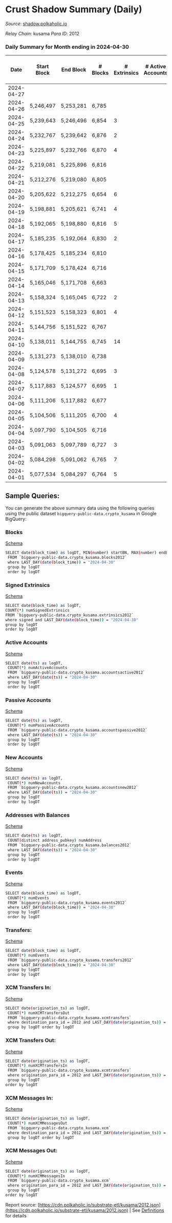 # Crust Shadow Summary (Daily)

_Source_: [shadow.polkaholic.io](https://shadow.polkaholic.io)

*Relay Chain*: kusama
*Para ID*: 2012



### Daily Summary for Month ending in 2024-04-30


| Date    | Start Block | End Block | # Blocks | # Extrinsics | # Active Accounts | # Passive Accounts | # New Accounts | # Addresses | # Events  | # Transfers ($USD) | # XCM Transfers In ($USD) | # XCM Transfers Out ($USD) | # XCM In | # XCM Out | Issues |
|---------|-------------|-----------|----------|--------------|-------------------|--------------------|----------------|-------------|-----------|--------------------|---------------------------|----------------------------|----------|-----------|--------|
| 2024-04-27 |  |  |  |  |  |  |  |  |  |   |   |   |  |  |  |
| 2024-04-26 | 5,246,497 | 5,253,281 | 6,785 |  |  |  |  | 3,268 | 13,572 |   |   |   |  |  |  |
| 2024-04-25 | 5,239,643 | 5,246,496 | 6,854 | 3 |  |  |  | 3,268 | 13,738 | 3 ($418.47) |   |   |  |  |  |
| 2024-04-24 | 5,232,767 | 5,239,642 | 6,876 | 2 |  |  |  |  | 13,773 | 2 ($30.82) |   |   |  |  |  |
| 2024-04-23 | 5,225,897 | 5,232,766 | 6,870 | 4 |  |  |  |  | 13,783 | 4 ($928.45) |   |   |  |  |  |
| 2024-04-22 | 5,219,081 | 5,225,896 | 6,816 |  |  |  |  |  | 13,634 |   |   |   |  |  |  |
| 2024-04-21 | 5,212,276 | 5,219,080 | 6,805 |  |  |  |  | 3,269 | 13,612 |   |   |   |  |  |  |
| 2024-04-20 | 5,205,622 | 5,212,275 | 6,654 | 6 |  |  |  | 3,269 | 13,365 | 6 ($3,894.39) |   |   |  |  |  |
| 2024-04-19 | 5,198,881 | 5,205,621 | 6,741 | 4 |  |  |  | 3,269 | 13,524 | 4 ($877.96) |   |   |  |  |  |
| 2024-04-18 | 5,192,065 | 5,198,880 | 6,816 | 5 |  |  |  | 3,269 | 13,683 | 5 ($450.12) |   |   |  |  |  |
| 2024-04-17 | 5,185,235 | 5,192,064 | 6,830 | 2 |  |  |  | 3,269 | 13,681 | 2 ($395.88) |   |   |  |  |  |
| 2024-04-16 | 5,178,425 | 5,185,234 | 6,810 |  |  |  |  | 3,269 | 13,634 |   |   |   |  |  |  |
| 2024-04-15 | 5,171,709 | 5,178,424 | 6,716 |  |  |  |  | 3,268 | 13,434 |   |   |   |  |  |  |
| 2024-04-14 | 5,165,046 | 5,171,708 | 6,663 |  |  |  |  | 3,268 | 13,328 |   |   |   |  |  |  |
| 2024-04-13 | 5,158,324 | 5,165,045 | 6,722 | 2 |  |  |  | 3,268 | 13,462 | 2 ($425.54) |   |   |  |  |  |
| 2024-04-12 | 5,151,523 | 5,158,323 | 6,801 | 4 |  |  |  | 3,268 | 13,642 | 4 ($338.96) |   |   |  |  |  |
| 2024-04-11 | 5,144,756 | 5,151,522 | 6,767 |  |  |  |  | 3,268 | 13,535 |   |   |   |  |  |  |
| 2024-04-10 | 5,138,011 | 5,144,755 | 6,745 | 14 |  |  |  | 3,268 | 13,615 | 14 ($926.80) |   |   |  |  |  |
| 2024-04-09 | 5,131,273 | 5,138,010 | 6,738 |  |  |  |  | 3,268 | 13,478 |   |   |   |  |  |  |
| 2024-04-08 | 5,124,578 | 5,131,272 | 6,695 | 3 |  |  |  | 3,268 | 13,416 | 3 ($718.42) |   |   |  |  |  |
| 2024-04-07 | 5,117,883 | 5,124,577 | 6,695 | 1 |  |  |  | 3,268 | 13,401 | 1 ($0.17) |   |   |  |  |  |
| 2024-04-06 | 5,111,206 | 5,117,882 | 6,677 |  |  |  |  | 3,268 | 13,356 |   |   |   |  |  |  |
| 2024-04-05 | 5,104,506 | 5,111,205 | 6,700 | 4 |  |  |  | 3,268 | 13,437 | 3 ($132.50) |   |   |  |  |  |
| 2024-04-04 | 5,097,790 | 5,104,505 | 6,716 |  |  |  |  | 3,268 | 13,433 |   |   |   |  |  |  |
| 2024-04-03 | 5,091,063 | 5,097,789 | 6,727 | 3 |  |  |  | 3,268 | 13,485 | 3 ($391.81) |   |   |  |  |  |
| 2024-04-02 | 5,084,298 | 5,091,062 | 6,765 | 7 |  |  |  | 3,268 | 13,599 | 7 ($1,004.33) |   |   |  |  |  |
| 2024-04-01 | 5,077,534 | 5,084,297 | 6,764 | 5 |  |  |  | 3,268 | 13,575 | 5 ($1,596.00) |   |   |  |  |  |

## Sample Queries:
You can generate the above summary data using the following queries using the public dataset `bigquery-public-data.crypto_kusama` in Google BigQuery:


### Blocks 

[Schema](https://github.com/colorfulnotion/substrate-etl/blob/main/schema/blocks.json)

```bash
SELECT date(block_time) as logDT, MIN(number) startBN, MAX(number) endBN, COUNT(*) numBlocks 
 FROM `bigquery-public-data.crypto_kusama.blocks2012`  
 where LAST_DAY(date(block_time)) = "2024-04-30" 
 group by logDT 
 order by logDT
```

### Signed Extrinsics 

[Schema](https://github.com/colorfulnotion/substrate-etl/blob/main/schema/extrinsics.json)

```bash
SELECT date(block_time) as logDT, 
COUNT(*) numSignedExtrinsics 
FROM `bigquery-public-data.crypto_kusama.extrinsics2012`  
where signed and LAST_DAY(date(block_time)) = "2024-04-30" 
group by logDT 
order by logDT
```

### Active Accounts 

[Schema](https://github.com/colorfulnotion/substrate-etl/blob/main/schema/accountsactive.json)

```bash
SELECT date(ts) as logDT, 
 COUNT(*) numActiveAccounts 
 FROM `bigquery-public-data.crypto_kusama.accountsactive2012` 
 where LAST_DAY(date(ts)) = "2024-04-30" 
 group by logDT 
 order by logDT
```

### Passive Accounts 

[Schema](https://github.com/colorfulnotion/substrate-etl/blob/main/schema/accountspassive.json)

```bash
SELECT date(ts) as logDT, 
 COUNT(*) numPassiveAccounts 
 FROM `bigquery-public-data.crypto_kusama.accountspassive2012` 
 where LAST_DAY(date(ts)) = "2024-04-30" 
 group by logDT 
 order by logDT
```

### New Accounts 

[Schema](https://github.com/colorfulnotion/substrate-etl/blob/main/schema/accountsnew.json)

```bash
SELECT date(ts) as logDT, 
 COUNT(*) numNewAccounts 
 FROM `bigquery-public-data.crypto_kusama.accountsnew2012` 
 where LAST_DAY(date(ts)) = "2024-04-30" 
 group by logDT
 order by logDT
```

### Addresses with Balances 

[Schema](https://github.com/colorfulnotion/substrate-etl/blob/main/schema/balances.json)

```bash
SELECT date(ts) as logDT,
 COUNT(distinct address_pubkey) numAddress 
 FROM `bigquery-public-data.crypto_kusama.balances2012` 
 where LAST_DAY(date(ts)) = "2024-04-30" 
 group by logDT 
 order by logDT
```

### Events 

[Schema](https://github.com/colorfulnotion/substrate-etl/blob/main/schema/events.json)

```bash
SELECT date(block_time) as logDT, 
 COUNT(*) numEvents 
 FROM `bigquery-public-data.crypto_kusama.events2012` 
 where LAST_DAY(date(block_time)) = "2024-04-30" 
 group by logDT 
 order by logDT
```

### Transfers:

[Schema](https://github.com/colorfulnotion/substrate-etl/blob/main/schema/transfers.json)

```bash
SELECT date(block_time) as logDT, 
 COUNT(*) numEvents 
 FROM `bigquery-public-data.crypto_kusama.transfers2012` 
 where LAST_DAY(date(block_time)) = "2024-04-30" 
 group by logDT 
 order by logDT
```

### XCM Transfers In: 

[Schema](https://github.com/colorfulnotion/substrate-etl/blob/main/schema/xcmtransfers.json)

```bash
SELECT date(origination_ts) as logDT, 
 COUNT(*) numXCMTransfersOut 
 FROM `bigquery-public-data.crypto_kusama.xcmtransfers` 
 where destination_para_id = 2012 and LAST_DAY(date(origination_ts)) = "2024-04-30" 
 group by logDT order by logDT
```

### XCM Transfers Out: 

[Schema](https://github.com/colorfulnotion/substrate-etl/blob/main/schema/xcmtransfers.json)

```bash
SELECT date(origination_ts) as logDT, 
 COUNT(*) numXCMTransfersIn 
 FROM `bigquery-public-data.crypto_kusama.xcmtransfers` 
 where origination_para_id = 2012 and LAST_DAY(date(origination_ts)) = "2024-04-30" 
 group by logDT 
order by logDT
```

### XCM Messages In: 

[Schema](https://github.com/colorfulnotion/substrate-etl/blob/main/schema/xcm.json)

```bash
SELECT date(origination_ts) as logDT, 
 COUNT(*) numXCMMessagesOut 
 FROM `bigquery-public-data.crypto_kusama.xcm` 
 where destination_para_id = 2012 and LAST_DAY(date(origination_ts)) = "2024-04-30" 
 group by logDT order by logDT
```

### XCM Messages Out: 

[Schema](https://github.com/colorfulnotion/substrate-etl/blob/main/schema/xcm.json)

```bash
SELECT date(origination_ts) as logDT, 
 COUNT(*) numXCMMessagesIn 
 FROM `bigquery-public-data.crypto_kusama.xcm` 
 where origination_para_id = 2012 and LAST_DAY(date(origination_ts)) = "2024-04-30" 
 group by logDT 
order by logDT
```


Report source: [https://cdn.polkaholic.io/substrate-etl/kusama/2012.json](https://cdn.polkaholic.io/substrate-etl/kusama/2012.json) | See [Definitions](/DEFINITIONS.md) for details
